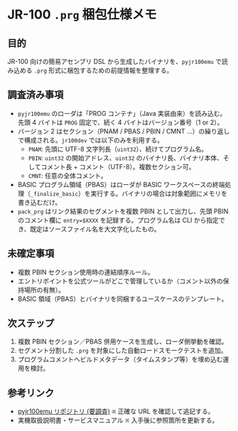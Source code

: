 # JR-100 `.prg` 梱包仕様メモ

## 目的
JR-100 向けの簡易アセンブリ DSL から生成したバイナリを、`pyjr100emu` で読み込める `.prg` 形式に梱包するための前提情報を整理する。

## 調査済み事項
- `pyjr100emu` のローダは「PROG コンテナ」（Java 実装由来）を読み込む。先頭 4 バイトは `PROG` 固定で、続く 4 バイトはバージョン番号（1 or 2）。
- バージョン 2 はセクション（PNAM / PBAS / PBIN / CMNT ...）の繰り返しで構成される。`jr100dev` では以下のみを利用する。
  - `PNAM`: 先頭に UTF-8 文字列長（`uint32`）、続けてプログラム名。
  - `PBIN`: `uint32` の開始アドレス、`uint32` のバイナリ長、バイナリ本体、そしてコメント長 + コメント（UTF-8）。複数セクション可。
  - `CMNT`: 任意の全体コメント。
- BASIC プログラム領域（PBAS）はローダが BASIC ワークスペースの終端処理（`_finalize_basic`）を実行する。バイナリの場合は対象範囲にメモリを書き込むだけ。
- `pack_prg` はリンク結果のセグメントを複数 PBIN として出力し、先頭 PBIN のコメント欄に `entry=$XXXX` を記録する。プログラム名は CLI から指定でき、既定はソースファイル名を大文字化したもの。

## 未確定事項
- 複数 PBIN セクション使用時の連結順序ルール。
- エントリポイントを公式ツールがどこで管理しているか（コメント以外の保持場所の有無）。
- BASIC 領域（PBAS）とバイナリを同梱するユースケースのテンプレート。

## 次ステップ
1. 複数 PBIN セクション／PBAS 併用ケースを生成し、ローダ側挙動を確認。
2. セグメント分割した `.prg` を対象にした自動ロードスモークテストを追加。
3. プログラムコメントへビルドメタデータ（タイムスタンプ等）を埋め込む運用を検討。

## 参考リンク
- [pyjr100emu リポジトリ (要調査)](https://github.com/) `※` 正確な URL を確認して追記する。
- 実機取扱説明書・サービスマニュアル `※` 入手後に参照箇所を更新する。
